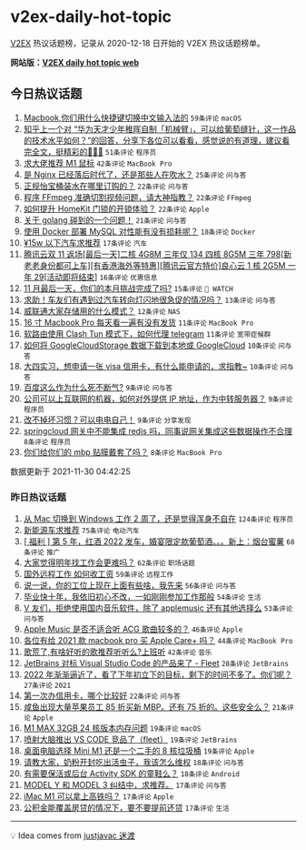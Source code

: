 # v2ex-daily-hot-topic

[V2EX](https://www.v2ex.com/) 热议话题榜，记录从 2020-12-18 日开始的 V2EX 热议话题榜单。

**网站版：[V2EX daily hot topic web](https://boojack.github.io/v2ex-daily-hot-topic-web/)**

## 今日热议话题

<!-- TODAY BEGIN -->

1. [Macbook,你们用什么快捷键切换中文输入法的](https://www.v2ex.com/t/818939) `59条评论` `macOS`
1. [知乎上一个对 “华为天才少年稚晖自制「机械臂」，可以给葡萄缝针，这一作品的技术水平如何？”的回答，分享下各位可以看看，感觉说的有道理，建议看完全文，挺精彩的🤣🤣🤣](https://www.v2ex.com/t/818919) `51条评论` `程序员`
1. [求大佬推荐 M1 鼠标](https://www.v2ex.com/t/818904) `42条评论` `MacBook Pro`
1. [是 Nginx 已经落后时代了，还是那些人在吹水？](https://www.v2ex.com/t/818960) `25条评论` `问与答`
1. [正规怡宝桶装水在哪里订购的？](https://www.v2ex.com/t/818962) `22条评论` `问与答`
1. [程序 FFmpeg 准确切割视频问题，请大神指教？](https://www.v2ex.com/t/818943) `22条评论` `FFmpeg`
1. [如何提升 HomeKit 门锁的开锁体验？](https://www.v2ex.com/t/818910) `22条评论` `Apple`
1. [关于 golang 碰到的一个问题！](https://www.v2ex.com/t/818927) `21条评论` `问与答`
1. [使用 Docker 部署 MySQL 对性能有没有损耗呢？](https://www.v2ex.com/t/818918) `18条评论` `Docker`
1. [¥15w 以下汽车求推荐](https://www.v2ex.com/t/818940) `17条评论` `汽车`
1. [腾讯云双 11 返场[最后一天]二核 4G8M 三年仅 134 四核 8G5M 三年 798[新老老身份都可上车][有香港海外等特惠][腾讯云官方特价]良心云 1 核 2G5M 一年 29[活动即将结束]](https://www.v2ex.com/t/818912) `16条评论` `优惠信息`
1. [11 月最后一天，你们的本月挑战完成了吗?](https://www.v2ex.com/t/818917) `15条评论` ` WATCH`
1. [求助！车友们有遇到过汽车转向灯闪地很急促的情况吗？](https://www.v2ex.com/t/818913) `13条评论` `问与答`
1. [威联通大家存储用的什么模式？](https://www.v2ex.com/t/818957) `12条评论` `NAS`
1. [16 寸 Macbook Pro 每天看一遍有没有发货](https://www.v2ex.com/t/818958) `11条评论` `MacBook Pro`
1. [软路由使用 Clash Tun 模式下，如何代理 telegram](https://www.v2ex.com/t/818923) `11条评论` `宽带症候群`
1. [如何将 GoogleCloudStorage 数据下载到本地或 GoogleCloud](https://www.v2ex.com/t/818966) `10条评论` `问与答`
1. [大四实习，想申请一张 visa 信用卡，有什么能申请的，求指教~](https://www.v2ex.com/t/818926) `10条评论` `问与答`
1. [百度这么作为什么死不断气?](https://www.v2ex.com/t/818985) `9条评论` `问与答`
1. [公司可以上互联网的机器，如何对外提供 IP 地址，作为中转服务器？](https://www.v2ex.com/t/818936) `9条评论` `程序员`
1. [改不掉坏习惯？可以电电自己！](https://www.v2ex.com/t/818933) `9条评论` `分享发现`
1. [springcloud 网关中不能集成 redis 吗，同事说网关集成这些数据操作不合理](https://www.v2ex.com/t/818983) `8条评论` `程序员`
1. [你们给你们的 mbp 贴膜戴套了吗？](https://www.v2ex.com/t/818979) `8条评论` `MacBook Pro`

数据更新于 2021-11-30 04:42:25

<!-- TODAY END -->

### 昨日热议话题

<!-- YESTERDAY BEGIN -->

1. [从 Mac 切换到 Windows 工作 2 周了，还是觉得浑身不自在](https://www.v2ex.com/t/818671) `124条评论` `程序员`
1. [新能源车求推荐](https://www.v2ex.com/t/818730) `75条评论` `电动汽车`
1. [[ 福利 ] 第 5 年，红酒 2022 发车，婚宴限定款葡萄酒。。。新上：烟台蜜薯](https://www.v2ex.com/t/818723) `68条评论` `推广`
1. [大家觉得明年找工作会更难吗？](https://www.v2ex.com/t/818663) `62条评论` `职场话题`
1. [国外远程工作 如何收工资](https://www.v2ex.com/t/818621) `59条评论` `远程工作`
1. [说一说，你的工位上现在上面有些啥，我先来](https://www.v2ex.com/t/818620) `56条评论` `问与答`
1. [毕业快十年，我依旧初心不改，一如刚刚参加工作那般](https://www.v2ex.com/t/818629) `54条评论` `生活`
1. [V 友们，拒绝使用国内音乐软件，除了 applemusic 还有其他选择么](https://www.v2ex.com/t/818729) `53条评论` `问与答`
1. [Apple Music 是否不适合听 ACG 歌曲较多的？](https://www.v2ex.com/t/818636) `46条评论` `Apple`
1. [各位有给 2021 款 macbook pro 买 Apple Care+ 吗？](https://www.v2ex.com/t/818679) `44条评论` `MacBook Pro`
1. [歌荒了,有啥好听的歌推荐听听么?上班听](https://www.v2ex.com/t/818746) `42条评论` `音乐`
1. [JetBrains 对标 Visual Studio Code 的产品来了 - Fleet](https://www.v2ex.com/t/818791) `28条评论` `JetBrains`
1. [2022 年渐渐逼近了，看了下年初立下的目标，剩下的时间不多了。你们呢？](https://www.v2ex.com/t/818779) `27条评论` `2021`
1. [第一次办信用卡，哪个比较好](https://www.v2ex.com/t/818871) `22条评论` `问与答`
1. [咸鱼出现大量苹果员工 85 折买新 MBP。还有 75 折的。这些安全么？](https://www.v2ex.com/t/818724) `21条评论` `Apple`
1. [M1 MAX 32GB 24 核版本内存问题](https://www.v2ex.com/t/818808) `19条评论` `macOS`
1. [喷射大脑推出 VS CODE 竞品了（fleet）](https://www.v2ex.com/t/818789) `19条评论` `JetBrains`
1. [桌面电脑选择 Mini M1 还是一个二手的 8 核垃圾桶](https://www.v2ex.com/t/818787) `19条评论` `Apple`
1. [请教大家，奶粉开封吃出活虫子，我该怎么维权](https://www.v2ex.com/t/818823) `18条评论` `问与答`
1. [有需要保活或后台 Activity SDK 的童鞋么？](https://www.v2ex.com/t/818707) `18条评论` `Android`
1. [MODEL Y 和 MODEL 3 纠结中，求推荐。](https://www.v2ex.com/t/818798) `17条评论` `问与答`
1. [iMac M1 可以拿上高铁吗？](https://www.v2ex.com/t/818744) `17条评论` `Apple`
1. [公积金能覆盖房贷的情况下，要不要提前还贷](https://www.v2ex.com/t/818693) `17条评论` `生活`

<!-- YESTERDAY END -->

---

💡 Idea comes from [justjavac 迷渡](https://github.com/justjavac/)
